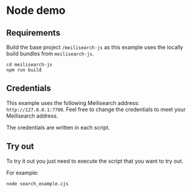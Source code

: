 # Node demo

## Requirements

Build the base project `/meilisearch-js` as this example uses the locally build bundles from `meilisearch-js`.

```
cd meilisearch-js
npm run build
```

## Credentials

This example uses the following Meilisearch address: `http://127.0.0.1:7700`. Feel free to change the credentials to meet your Meilisearch address.

The credentials are written in each script.

## Try out

To try it out you just need to execute the script that you want to try out.

For example:
```
node search_example.cjs
```
